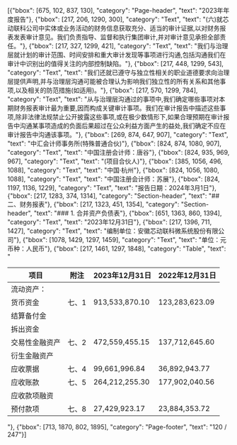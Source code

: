 [{"bbox": [675, 102, 837, 130], "category": "Page-header", "text": "2023年年度报告"}, {"bbox": [217, 206, 1290, 300], "category": "Text", "text": "(六)就芯动联科公司中实体或业务活动的财务信息获取充分、适当的审计证据,以对财务报表发表审计意见。我们负责指导、监督和执行集团审计,并对审计意见承担全部责任。"}, {"bbox": [217, 327, 1299, 421], "category": "Text", "text": "我们与治理层就计划的审计范围、时间安排和重大审计发现等事项进行沟通,包括沟通我们在审计中识别出的值得关注的内部控制缺陷。"}, {"bbox": [217, 448, 1299, 543], "category": "Text", "text": "我们还就已遵守与独立性相关的职业道德要求向治理层提供声明,并与治理层沟通可能被合理认为影响我们独立性的所有关系和其他事项,以及相关的防范措施(如适用)。"}, {"bbox": [217, 570, 1299, 784], "category": "Text", "text": "从与治理层沟通过的事项中,我们确定哪些事项对本期财务报表审计最为重要,因而构成关键审计事项。我们在审计报告中描述这些事项,除非法律法规禁止公开披露这些事项,或在极少数情形下,如果合理预期在审计报告中沟通某事项造成的负面后果超过在公众利益方面产生的益处,我们确定不应在审计报告中沟通该事项。"}, {"bbox": [269, 874, 647, 907], "category": "Text", "text": "中汇会计师事务所(特殊普通合伙)"}, {"bbox": [824, 874, 1080, 907], "category": "Text", "text": "中国注册会计师：唐谷"}, {"bbox": [824, 935, 969, 967], "category": "Text", "text": "(项目合伙人)"}, {"bbox": [385, 1056, 496, 1088], "category": "Text", "text": "中国·杭州"}, {"bbox": [824, 1056, 1080, 1088], "category": "Text", "text": "中国注册会计师：苏展"}, {"bbox": [824, 1197, 1136, 1229], "category": "Text", "text": "报告日期：2024年3月1日"}, {"bbox": [217, 1283, 374, 1314], "category": "Section-header", "text": "## 二、财务报表"}, {"bbox": [217, 1323, 451, 1354], "category": "Section-header", "text": "### 1. 合并资产负债表"}, {"bbox": [651, 1363, 860, 1394], "category": "Text", "text": "2023年12月31日"}, {"bbox": [217, 1396, 711, 1427], "category": "Text", "text": "编制单位：安徽芯动联科微系统股份有限公司"}, {"bbox": [1078, 1429, 1297, 1459], "category": "Text", "text": "单位：元币种：人民币"}, {"bbox": [217, 1461, 1297, 1848], "category": "Table", "text": "<table><thead><tr><th>项目</th><th>附注</th><th>2023年12月31日</th><th>2022年12月31日</th></tr></thead><tbody><tr><td>流动资产：</td><td></td><td></td><td></td></tr><tr><td>货币资金</td><td>七、1</td><td>913,533,870.10</td><td>123,283,623.09</td></tr><tr><td>结算备付金</td><td></td><td></td><td></td></tr><tr><td>拆出资金</td><td></td><td></td><td></td></tr><tr><td>交易性金融资产</td><td>七、2</td><td>472,559,455.15</td><td>137,712,645.60</td></tr><tr><td>衍生金融资产</td><td></td><td></td><td></td></tr><tr><td>应收票据</td><td>七、4</td><td>99,661,996.84</td><td>36,892,943.77</td></tr><tr><td>应收账款</td><td>七、5</td><td>264,212,255.30</td><td>177,902,040.56</td></tr><tr><td>应收款项融资</td><td></td><td></td><td></td></tr><tr><td>预付款项</td><td>七、8</td><td>27,429,923.17</td><td>23,884,353.72</td></tr></tbody></table>"}, {"bbox": [713, 1870, 802, 1895], "category": "Page-footer", "text": "120 / 247"}]